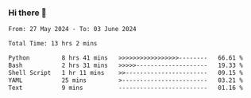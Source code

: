### Hi there 👋

<!--
**ututono/ututono** is a ✨ _special_ ✨ repository because its `README.md` (this file) appears on your GitHub profile.

Here are some ideas to get you started:

- 🔭 I’m currently working on ...
- 🌱 I’m currently learning ...
- 👯 I’m looking to collaborate on ...
- 🤔 I’m looking for help with ...
- 💬 Ask me about ...
- 📫 How to reach me: ...
- 😄 Pronouns: ...
- ⚡ Fun fact: ...
-->



<!--START_SECTION:waka-->

```txt
From: 27 May 2024 - To: 03 June 2024

Total Time: 13 hrs 2 mins

Python         8 hrs 41 mins   >>>>>>>>>>>>>>>>>--------   66.61 %
Bash           2 hrs 31 mins   >>>>>--------------------   19.33 %
Shell Script   1 hr 11 mins    >>-----------------------   09.15 %
YAML           25 mins         >------------------------   03.21 %
Text           9 mins          -------------------------   01.16 %
```

<!--END_SECTION:waka-->

